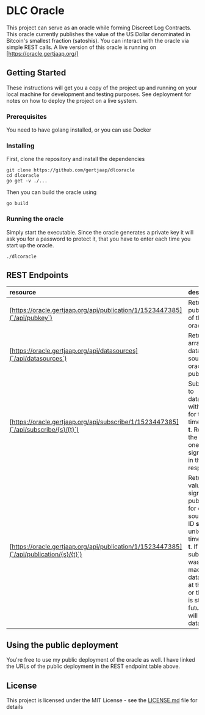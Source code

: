 # DLC Oracle

This project can serve as an oracle while forming Discreet Log Contracts. This oracle currently publishes the value of the US Dollar denominated in Bitcoin's smallest fraction (satoshis). You can interact with the oracle via simple REST calls. A live version of this oracle is running on [https://oracle.gertjaap.org/]

## Getting Started

These instructions will get you a copy of the project up and running on your local machine for development and testing purposes. See deployment for notes on how to deploy the project on a live system.

### Prerequisites

You need to have golang installed, or you can use Docker

### Installing

First, clone the repository and install the dependencies

```
git clone https://github.com/gertjaap/dlcoracle
cd dlcoracle
go get -v ./...
```

Then you can build the oracle using
```
go build
```

### Running the oracle

Simply start the executable. Since the oracle generates a private key it will ask you for a password to protect it, that you have to enter each time you start up the oracle.

```
./dlcoracle
```

## REST Endpoints

| resource          | description                              |
|:------------------|:-----------------------------------------|
|[https://oracle.gertjaap.org/api/publication/1/1523447385](`/api/pubkey`)      | Returns the public key of the oracle     |
|[https://oracle.gertjaap.org/api/datasources](`/api/datasources`) | Returns an array of data sources the oracle publishes |
|[https://oracle.gertjaap.org/api/subscribe/1/1523447385](`/api/subscribe/{s}/{t}`) | Subscribes to datasource with ID **s**, for the unix timestamp **t**. Returns the public one-time-signing key in the response. |
|[https://oracle.gertjaap.org/api/publication/1/1523447385](`/api/publication/{s}/{t}`) | Returns the value and signature published for data source with ID **s**, for unix timestamp **t**. If no subscription was ever made to this data source at this time, or the time is still in the future, there will be no data |

## Using the public deployment

You're free to use my public deployment of the oracle as well. I have linked the URLs of the public deployment in the REST endpoint table above.

## License

This project is licensed under the MIT License - see the [LICENSE.md](LICENSE.md) file for details

